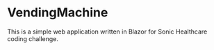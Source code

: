# VendingMachine
This is a simple web application written in Blazor for Sonic Healthcare coding challenge.
